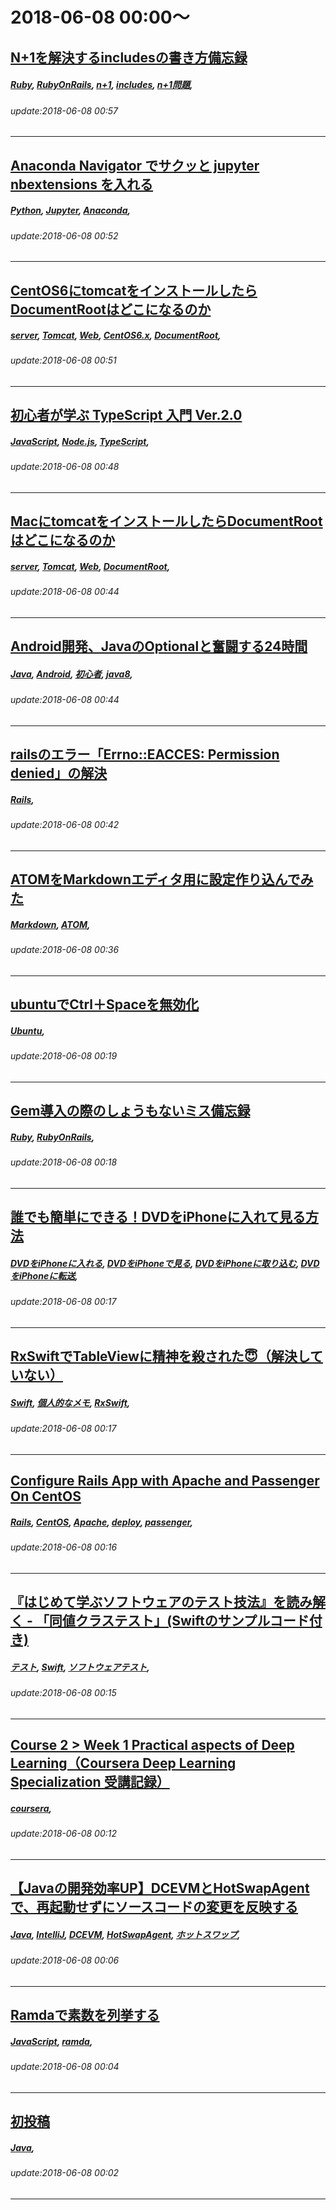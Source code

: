 # 2018-06-08 00:00～
## [N+1を解決するincludesの書き方備忘録](https://qiita.com/shibadai/items/240676532bb25e97f7a3)
##### [Ruby](https://qiita.com/tags/Ruby), [RubyOnRails](https://qiita.com/tags/RubyOnRails), [n+1](https://qiita.com/tags/n+1), [includes](https://qiita.com/tags/includes), [n+1問題](https://qiita.com/tags/n+1問題), 
###### update:2018-06-08 00:57
---
## [Anaconda Navigator でサクッと jupyter nbextensions を入れる](https://qiita.com/Surpris/items/7e5770b42ee666ca52e6)
##### [Python](https://qiita.com/tags/Python), [Jupyter](https://qiita.com/tags/Jupyter), [Anaconda](https://qiita.com/tags/Anaconda), 
###### update:2018-06-08 00:52
---
## [CentOS6にtomcatをインストールしたらDocumentRootはどこになるのか](https://qiita.com/REDHERATS/items/ff06804c65af2a757c9a)
##### [server](https://qiita.com/tags/server), [Tomcat](https://qiita.com/tags/Tomcat), [Web](https://qiita.com/tags/Web), [CentOS6.x](https://qiita.com/tags/CentOS6.x), [DocumentRoot](https://qiita.com/tags/DocumentRoot), 
###### update:2018-06-08 00:51
---
## [初心者が学ぶ TypeScript 入門 Ver.2.0](https://qiita.com/ikkitang/items/22f205bd5d2cd7644605)
##### [JavaScript](https://qiita.com/tags/JavaScript), [Node.js](https://qiita.com/tags/Node.js), [TypeScript](https://qiita.com/tags/TypeScript), 
###### update:2018-06-08 00:48
---
## [MacにtomcatをインストールしたらDocumentRootはどこになるのか](https://qiita.com/REDHERATS/items/db44cf268aef4ad3ce79)
##### [server](https://qiita.com/tags/server), [Tomcat](https://qiita.com/tags/Tomcat), [Web](https://qiita.com/tags/Web), [DocumentRoot](https://qiita.com/tags/DocumentRoot), 
###### update:2018-06-08 00:44
---
## [Android開発、JavaのOptionalと奮闘する24時間](https://qiita.com/tmok1160/items/ec552d123c42469af1ad)
##### [Java](https://qiita.com/tags/Java), [Android](https://qiita.com/tags/Android), [初心者](https://qiita.com/tags/初心者), [java8](https://qiita.com/tags/java8), 
###### update:2018-06-08 00:44
---
## [railsのエラー「Errno::EACCES: Permission denied」の解決](https://qiita.com/double_k/items/2505710b4c494bac152b)
##### [Rails](https://qiita.com/tags/Rails), 
###### update:2018-06-08 00:42
---
## [ATOMをMarkdownエディタ用に設定作り込んでみた](https://qiita.com/yuki476/items/f81f6c03f9e9b00cfacc)
##### [Markdown](https://qiita.com/tags/Markdown), [ATOM](https://qiita.com/tags/ATOM), 
###### update:2018-06-08 00:36
---
## [ubuntuでCtrl＋Spaceを無効化](https://qiita.com/tanaka009/items/4a91cf0fa930c65bd79e)
##### [Ubuntu](https://qiita.com/tags/Ubuntu), 
###### update:2018-06-08 00:19
---
## [Gem導入の際のしょうもないミス備忘録](https://qiita.com/shibadai/items/561d0a943c941a61c45c)
##### [Ruby](https://qiita.com/tags/Ruby), [RubyOnRails](https://qiita.com/tags/RubyOnRails), 
###### update:2018-06-08 00:18
---
## [誰でも簡単にできる！DVDをiPhoneに入れて見る方法](https://qiita.com/vivi2016/items/086b95cc840715e4dc7e)
##### [DVDをiPhoneに入れる](https://qiita.com/tags/DVDをiPhoneに入れる), [DVDをiPhoneで見る](https://qiita.com/tags/DVDをiPhoneで見る), [DVDをiPhoneに取り込む](https://qiita.com/tags/DVDをiPhoneに取り込む), [DVDをiPhoneに転送](https://qiita.com/tags/DVDをiPhoneに転送), 
###### update:2018-06-08 00:17
---
## [RxSwiftでTableViewに精神を殺された😇（解決していない）](https://qiita.com/K_Kyohei/items/005872ba847f9c2c1e51)
##### [Swift](https://qiita.com/tags/Swift), [個人的なメモ](https://qiita.com/tags/個人的なメモ), [RxSwift](https://qiita.com/tags/RxSwift), 
###### update:2018-06-08 00:17
---
## [Configure Rails App with Apache and Passenger On CentOS](https://qiita.com/alokrawat050/items/ecd864a098198ebb3537)
##### [Rails](https://qiita.com/tags/Rails), [CentOS](https://qiita.com/tags/CentOS), [Apache](https://qiita.com/tags/Apache), [deploy](https://qiita.com/tags/deploy), [passenger](https://qiita.com/tags/passenger), 
###### update:2018-06-08 00:16
---
## [『はじめて学ぶソフトウェアのテスト技法』を読み解く - 「同値クラステスト」(Swiftのサンプルコード付き)](https://qiita.com/ktanaka117/items/64bff197b094f9bdb0a7)
##### [テスト](https://qiita.com/tags/テスト), [Swift](https://qiita.com/tags/Swift), [ソフトウェアテスト](https://qiita.com/tags/ソフトウェアテスト), 
###### update:2018-06-08 00:15
---
## [Course 2  >  Week 1 Practical aspects of Deep Learning（Coursera Deep Learning Specialization 受講記録）](https://qiita.com/onooooo/items/8a571a78605fce18be22)
##### [coursera](https://qiita.com/tags/coursera), 
###### update:2018-06-08 00:12
---
## [【Javaの開発効率UP】DCEVMとHotSwapAgentで、再起動せずにソースコードの変更を反映する](https://qiita.com/kohii/items/f41f0f7ebafe5cf671e1)
##### [Java](https://qiita.com/tags/Java), [IntelliJ](https://qiita.com/tags/IntelliJ), [DCEVM](https://qiita.com/tags/DCEVM), [HotSwapAgent](https://qiita.com/tags/HotSwapAgent), [ホットスワップ](https://qiita.com/tags/ホットスワップ), 
###### update:2018-06-08 00:06
---
## [Ramdaで素数を列挙する](https://qiita.com/hopfKO/items/233cf6fc30fdb3882ff1)
##### [JavaScript](https://qiita.com/tags/JavaScript), [ramda](https://qiita.com/tags/ramda), 
###### update:2018-06-08 00:04
---
## [初投稿](https://qiita.com/tamamura3/items/928957951ee25ef96e11)
##### [Java](https://qiita.com/tags/Java), 
###### update:2018-06-08 00:02
---





